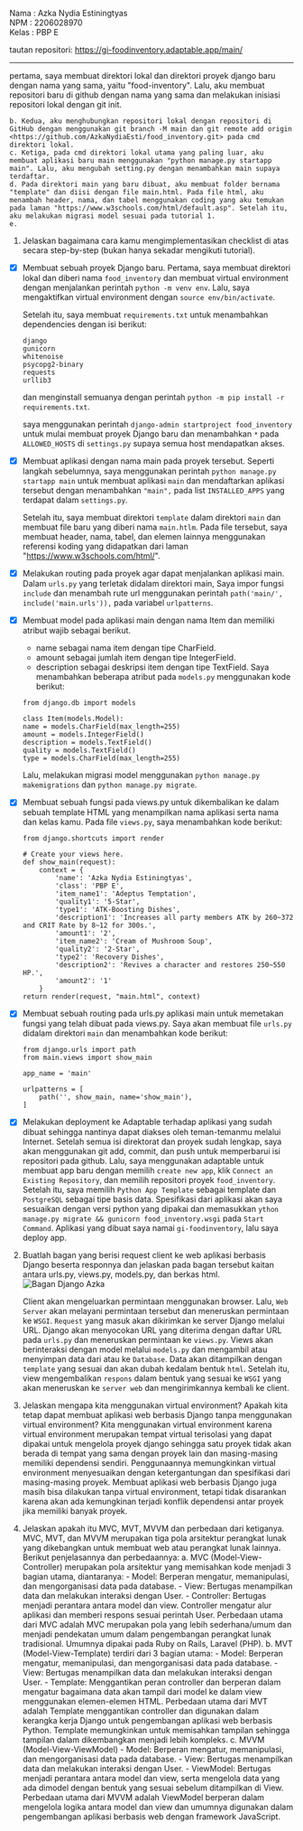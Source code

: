  Nama    : Azka Nydia Estiningtyas <br>
 NPM     : 2206028970 <br>
 Kelas   : PBP E <br>

tautan repositori: https://gi-foodinventory.adaptable.app/main/

---
pertama, saya membuat direktori lokal dan direktori proyek django baru dengan nama yang sama, yaitu "food-inventory". Lalu, aku membuat repositori baru di github dengan nama yang sama dan melakukan inisiasi repositori lokal dengan git init.
    
    b. Kedua, aku menghubungkan repositori lokal dengan repositori di GitHub dengan menggunakan git branch -M main dan git remote add origin <https://github.com/AzkaNydiaEsti/food_inventory.git> pada cmd direktori lokal.
    c. Ketiga, pada cmd direktori lokal utama yang paling luar, aku membuat aplikasi baru main menggunakan "python manage.py startapp main". Lalu, aku mengubah setting.py dengan menambahkan main supaya terdaftar.
    d. Pada direktori main yang baru dibuat, aku membuat folder bernama "template" dan diisi dengan file main.html. Pada file html, aku menambah header, nama, dan tabel menggunakan coding yang aku temukan pada laman "https://www.w3schools.com/html/default.asp". Setelah itu, aku melakukan migrasi model sesuai pada tutorial 1.
    e. 

1. Jelaskan bagaimana cara kamu mengimplementasikan checklist di atas secara step-by-step (bukan hanya sekadar mengikuti tutorial).
 - [x] Membuat sebuah proyek Django baru.
    Pertama, saya membuat direktori lokal dan diberi nama ```food_inventory``` dan membuat virtual environment dengan menjalankan perintah ```python -m venv env```. Lalu, saya mengaktifkan virtual environment dengan ```source env/bin/activate```.

    Setelah itu, saya membuat ```requirements.txt``` untuk menambahkan dependencies dengan isi berikut:
    ```
    django
    gunicorn
    whitenoise
    psycopg2-binary
    requests
    urllib3
    ```
    dan menginstall semuanya dengan perintah ```python -m pip install -r requirements.txt```.

    saya menggunakan perintah ```django-admin startproject food_inventory``` untuk mulai membuat proyek Django baru dan menambahkan ```*``` pada ```ALLOWED_HOSTS``` di ```settings.py``` supaya semua host mendapatkan akses.

 - [x] Membuat aplikasi dengan nama main pada proyek tersebut.
    Seperti langkah sebelumnya, saya menggunakan perintah ```python manage.py startapp main``` untuk membuat aplikasi ```main``` dan mendaftarkan aplikasi tersebut dengan menambahkan ```"main",``` pada list  ```INSTALLED_APPS``` yang terdapat dalam ```settings.py```.

    Setelah itu, saya membuat direktori ```template``` dalam direktori ```main``` dan membuat file baru yang diberi nama ```main.htlm```. Pada file tersebut, saya membuat header, nama, tabel, dan elemen lainnya menggunakan referensi koding yang didapatkan dari laman "https://www.w3schools.com/html/". 

 - [x] Melakukan routing pada proyek agar dapat menjalankan aplikasi main.
    Dalam ```urls.py``` yang terletak didalam direktori main, Saya impor fungsi ```include``` dan menambah rute url menggunakan perintah ```path('main/', include('main.urls')),``` pada variabel ```urlpatterns```.

 - [x] Membuat model pada aplikasi main dengan nama Item dan memiliki atribut wajib sebagai berikut.
    - name sebagai nama item dengan tipe CharField.
    - amount sebagai jumlah item dengan tipe IntegerField.
    - description sebagai deskripsi item dengan tipe TextField.
    Saya menambahkan beberapa atribut pada ```models.py``` menggunakan kode berikut:
    ```
    from django.db import models

    class Item(models.Model):
    name = models.CharField(max_length=255)
    amount = models.IntegerField()
    description = models.TextField()
    quality = models.TextField()
    type = models.CharField(max_length=255)
    ```
    Lalu, melakukan migrasi model menggunakan ```python manage.py makemigrations``` dan ```python manage.py migrate```.

 - [x] Membuat sebuah fungsi pada views.py untuk dikembalikan ke dalam sebuah template HTML yang menampilkan nama aplikasi serta nama dan kelas kamu.
    Pada file ```views.py```, saya menambahkan kode berikut:
    ```
    from django.shortcuts import render

    # Create your views here.
    def show_main(request):
        context = {
            'name': 'Azka Nydia Estiningtyas',
            'class': 'PBP E',
            'item_name1': 'Adeptus Temptation',
            'quality1': '5-Star',
            'type1': 'ATK-Boosting Dishes',
            'description1': 'Increases all party members ATK by 260~372 and CRIT Rate by 8~12 for 300s.',
            'amount1': '2',
            'item_name2': 'Cream of Mushroom Soup',
            'quality2': '2-Star',
            'type2': 'Recovery Dishes',
            'description2': 'Revives a character and restores 250~550 HP.',
            'amount2': '1'
        }
    return render(request, "main.html", context)
    ```

 - [x] Membuat sebuah routing pada urls.py aplikasi main untuk memetakan fungsi yang telah dibuat pada views.py.
    Saya akan membuat file ```urls.py``` didalam direktori ```main``` dan menambahkan kode berikut:
    ```
    from django.urls import path
    from main.views import show_main

    app_name = 'main'

    urlpatterns = [
        path('', show_main, name='show_main'),
    ]
    ```

 - [x] Melakukan deployment ke Adaptable terhadap aplikasi yang sudah dibuat sehingga nantinya dapat diakses oleh teman-temanmu melalui Internet.
    Setelah semua isi direktorat dan proyek sudah lengkap, saya akan menggunakan git add, commit, dan push untuk memperbarui isi repositori pada github. Lalu, saya menggunakan adaptable untuk membuat app baru dengan memilih ```create new app```,  klik ```Connect an Existing Repository```, dan memilih repositori proyek ```food_inventory```. Setelah itu, saya memilih ```Python App Template``` sebagai template dan ```PostgreSQL``` sebagai tipe basis data. Spesifikasi dari aplikasi akan saya sesuaikan dengan versi python yang dipakai dan memasukkan ```ython manage.py migrate && gunicorn food_inventory.wsgi``` pada ```Start Command```. Aplikasi yang dibuat saya namai ```gi-foodinventory```, lalu saya deploy app.

2. Buatlah bagan yang berisi request client ke web aplikasi berbasis Django beserta responnya dan jelaskan pada bagan tersebut kaitan antara urls.py, views.py, models.py, dan berkas html.
    ![Bagan Django Azka](https://github.com/AzkaNydiaEsti/food_inventory/assets/124995308/790b53a8-5659-4eeb-96e4-d917e755991a)

    Client akan mengeluarkan permintaan menggunakan browser. Lalu, ```Web Server``` akan melayani permintaan tersebut dan meneruskan permintaan ke ```WSGI```. ```Request``` yang masuk akan dikirimkan ke server Django melalui URL. Django akan menyocokan URL yang diterima dengan daftar URL pada ```urls.py``` dan meneruskan permintaan ke ```views.py```. Views akan berinteraksi dengan model melalui ```models.py``` dan mengambil atau menyimpan data dari atau ke ```Database```. Data akan ditampilkan dengan ```template``` yang sesuai dan akan dubah kedalam bentuk ```html```. Setelah itu, view mengembalikan ```respons``` dalam bentuk yang sesuai ke ```WSGI``` yang akan meneruskan ke ```server web``` dan mengirimkannya kembali ke client. 

3. Jelaskan mengapa kita menggunakan virtual environment? Apakah kita tetap dapat membuat aplikasi web berbasis Django tanpa menggunakan virtual environment?
    Kita menggunakan virtual environment karena virtual environment merupakan tempat virtual terisolasi yang dapat dipakai untuk mengelola proyek django sehingga satu proyek tidak akan berada di tempat yang sama dengan proyek lain dan masing-masing memiliki dependensi sendiri. Penggunaannya memungkinkan virtual environment menyesuaikan dengan ketergantungan dan spesifikasi dari masing-masing proyek. Membuat aplikasi web berbasis Django juga masih bisa dilakukan tanpa virtual environment, tetapi tidak disarankan karena akan ada kemungkinan terjadi konflik dependensi antar proyek jika memiliki banyak proyek.

4. Jelaskan apakah itu MVC, MVT, MVVM dan perbedaan dari ketiganya.
    MVC, MVT, dan MVVM merupakan tiga pola arsitektur perangkat lunak yang dikebangkan untuk membuat web atau perangkat lunak lainnya. Berikut penjelasannya dan perbedaannya:
    a. MVC (Model-View-Controller) merupakan pola arsitektur yang memisahkan kode menjadi 3 bagian utama, diantaranya:
        - Model: Berperan mengatur, memanipulasi, dan mengorganisasi data pada database.
        - View: Bertugas menampilkan data dan melakukan interaksi dengan User.
        - Controller: Bertugas menjadi perantara antara model dan view. Controller mengatur alur aplikasi dan memberi respons sesuai perintah User.
        Perbedaan utama dari MVC adalah MVC merupakan pola yang lebih sederhana/umum dan menjadi pendekatan umum dalam pengembangan perangkat lunak tradisional. Umumnya dipakai pada Ruby on Rails, Laravel (PHP).
    b. MVT (Model-View-Template) terdiri dari 3 bagian utama:
        - Model: Berperan mengatur, memanipulasi, dan mengorganisasi data pada database.
        - View: Bertugas menampilkan data dan melakukan interaksi dengan User.
        - Template: Menggantikan peran controller dan berperan dalam mengatur bagaimana data akan tampil dari model ke dalam view menggunakan elemen-elemen HTML.
        Perbedaan utama dari MVT adalah Template menggantikan controller dan digunakan dalam kerangka kerja Django untuk pengembangan aplikasi web berbasis Python. Template memungkinkan untuk memisahkan tampilan sehingga tampilan dalam dikembangkan menjadi lebih kompleks.
    c. MVVM (Model-View-ViewModel)
        - Model: Berperan mengatur, memanipulasi, dan mengorganisasi data pada database.
        - View: Bertugas menampilkan data dan melakukan interaksi dengan User.
        - ViewModel: Bertugas menjadi perantara antara model dan view, serta mengelola data yang ada dimodel dengan bentuk yang sesuai sebelum ditampilkan di View.
        Perbedaan utama dari MVVM adalah ViewModel berperan dalam mengelola logika antara model dan view dan umumnya digunakan dalam pengembangan aplikasi berbasis web dengan framework JavaScript.

